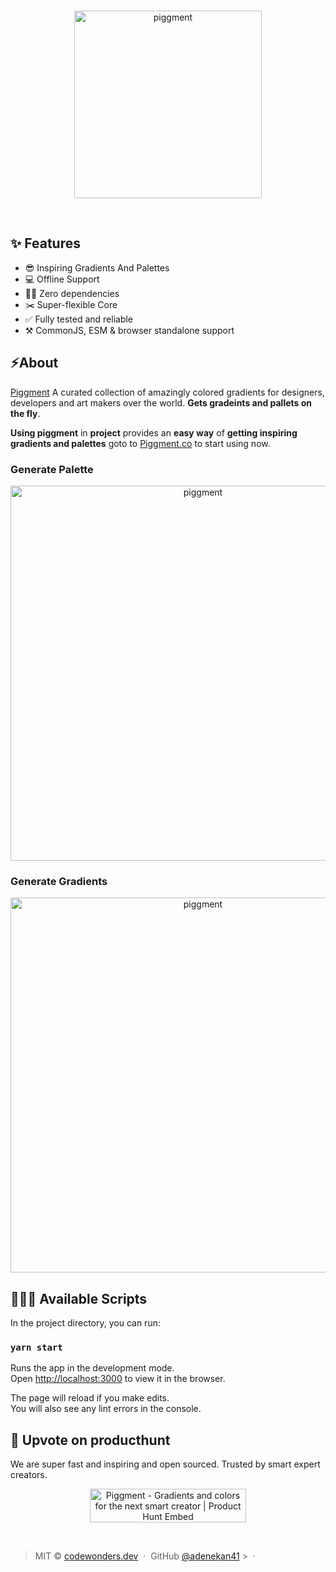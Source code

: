 <br />

<p align="center">
	<a href="https://piggment.co">
		<img src="https://i.ibb.co/0990njB/Frame-4.png" width="300" alt="piggment">
	</a>
</p>

<br />

## ✨ Features

- 😎 Inspiring Gradients And Palettes
- 💻 Offline Support
- 🙅‍♂️ Zero dependencies
- ✂️ Super-flexible Core
- ✅ Fully tested and reliable
- ⚒ CommonJS, ESM & browser standalone support

## ⚡️About

[Piggment](https://piggment.co) A curated collection of amazingly colored gradients for designers, developers and art makers over the world. **Gets gradeints and pallets on the fly**.

**Using piggment** in **project** provides an **easy way** of **getting inspiring gradients and palettes** goto to [Piggment.co](https://piggment.co) to start using now.

### Generate Palette

<p align="center">
	<a href="https://piggment.co/generate-palette">
		<img src="https://i.ibb.co/JQ2gWtj/image.png" width="600" alt="piggment">
	</a>
</p>

### Generate Gradients

<p align="center">
	<a href="https://piggment.co/generate">
		<img src="https://i.ibb.co/Jj6mVc5/image.png" width="600" alt="piggment">
	</a>
</p>

## 👩🏽‍✈️ Available Scripts

In the project directory, you can run:

### `yarn start`

Runs the app in the development mode.<br />
Open [http://localhost:3000](http://localhost:3000) to view it in the browser.

The page will reload if you make edits.<br />
You will also see any lint errors in the console.

## 💫 Upvote on producthunt

We are super fast and inspiring and open sourced.
Trusted by smart expert creators.

<p align="center">
  <a href="https://www.producthunt.com/posts/piggment?utm_source=badge-featured&amp;utm_medium=badge&amp;utm_souce=badge-piggment" target="_blank" rel="noopener noreferrer"><img src="https://api.producthunt.com/widgets/embed-image/v1/featured.svg?post_id=204989&amp;theme=light" alt="Piggment - Gradients and colors for the next smart creator | Product Hunt Embed" width="250px" height="54px"></a>
</p>

<br />

> MIT © [codewonders.dev](https://codewonders.dev) &nbsp;&middot;&nbsp; GitHub
> [@adenekan41](https://github.com/adenekan41) >
> &nbsp;&middot;&nbsp;
